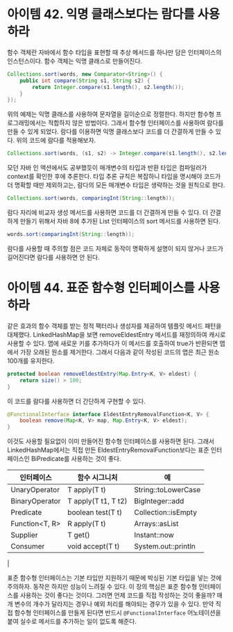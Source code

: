 # 아이템 42. 익명 클래스보다는 람다를 사용하라
함수 객체란 자바에서 함수 타입을 표현할 때 추상 메서드를 하나만 담은 인터페이스의 인스턴스이다. 함수 객체는 익명 클래스로 만들어진다.

```java
Collections.sort(words, new Comparator<String>() {
    public int compare(String s1, String s2) {
        return Integer.compare(s1.length(), s2.length());
    }
});
```

위의 예제는 익명 클래스를 사용하여 문자열을 길이순으로 정렬한다. 하지만 함수형 프로그래밍에서는 적합하지 않은 방법이다. 그래서 함수형 인터페이스를 사용하여 람다를 만들 수 있게 되었다. 람다를 이용하면 익명 클래스보다 코드를 더 간결하게 만들 수 있다. 위의 코드에 람다를 적용해보자.

```java
Collections.sort(words, (s1, s2) -> Integer.compare(s1.length(), s2.length()));
```

모던 자바 인 액션에서도 공부했듯이 매개변수의 타입과 반환 타입은 컴파일러가 context를 확인한 후에 추론한다. 타입 추론 규칙은 복잡하니 타입을 명시해야 코드가 더 명확할 때만 제외하고는, 람다의 모든 매개변수 타입은 생략하는 것을 원칙으로 한다.

```java
Collections.sort(words, comparingInt(String::length));
```

람다 자리에 비교자 생성 메서드를 사용하면 코드를 더 간결하게 만들 수 있다. 더 간결하게 만들기 위해서 자바 8에 추가된 List 인터페이스의 sort 메서드를 사용하면 된다.

```java
words.sort(comparingInt(String::length));
```

람다를 사용할 때 주의할 점은 코드 자체로 동작이 명확하게 설명이 되지 않거나 코드가 길어진다면 람다를 사용하면 안 된다.

# 아이템 44. 표준 함수형 인터페이스를 사용하라
같은 효과의 함수 객체를 받는 정적 팩터리나 생성자를 제공하여 템플릿 메서드 패턴을 대체했다. LinkedHashMap을 보면 removeEldestEntry 메서드를 재정의하여 캐시로 사용할 수 있다. 맵에 새로운 키를 추가하다가 이 메서드를 호출하여 true가 반환되면 맵에서 가장 오래된 원소를 제거한다. 그래서 다음과 같이 작성된 코드의 맵은 최근 원소 100개를 유지한다.

```java
protected boolean removeEldestEntry(Map.Entry<K, V> eldest) {
    return size() > 100;
}
```

이 코드를 람다를 사용하면 더 간단하게 구현할 수 있다. 

```java
@FunctionalInterface interface EldestEntryRemovalFunction<K, V> {
    boolean remove(Map<K, V> map, Map.Entry<K, V> eldest);
}
```

이것도 사용할 필요없이 이미 만들어진 함수형 인터페이스를 사용하면 된다. 그래서 LinkedHashMap에서는 직접 만든 EldestEntryRemovalFunction보다는 표준 인터페이스인 BiPredicate를 사용하는 것이 좋다.

|인터페이스| 함수 시그니처| 예
|---|---|---
|UnaryOperator<T>| T apply(T t)| String::toLowerCase
|BinaryOperator<T>| T apply(T t1, T t2)| BigInteger::add
|Predicate<T>| boolean test(T t)| Collection::isEmpty
|Function<T, R> |R apply(T t)| Arrays::asList
|Supplier<T>| T get()| Instant::now
|Consumer<T>| void accept(T t)| System.out::println
|

표준 함수형 인터페이스는 기본 타입만 지원하기 때문에 박싱된 기본 타입을 넣는 것에 주의하자. 동작은 하지만 성능이 느려질 수 있다. 이 장의 핵심은 표준 함수형 인터페이스를 사용하는 것이 좋다는 것이다. 그러면 언제 코드를 직접 작성하는 것이 좋을까? 매개 변수의 개수가 달라지는 경우나 예외 처리를 해야되는 경우가 있을 수 있다. 만약 직접 함수형 인터페이스를 만들게 된다면 반드시 `@FunctionalInterface` 어노테이션을 붙여 실수로 메서드를 추가하는 일이 없도록 해준다.
